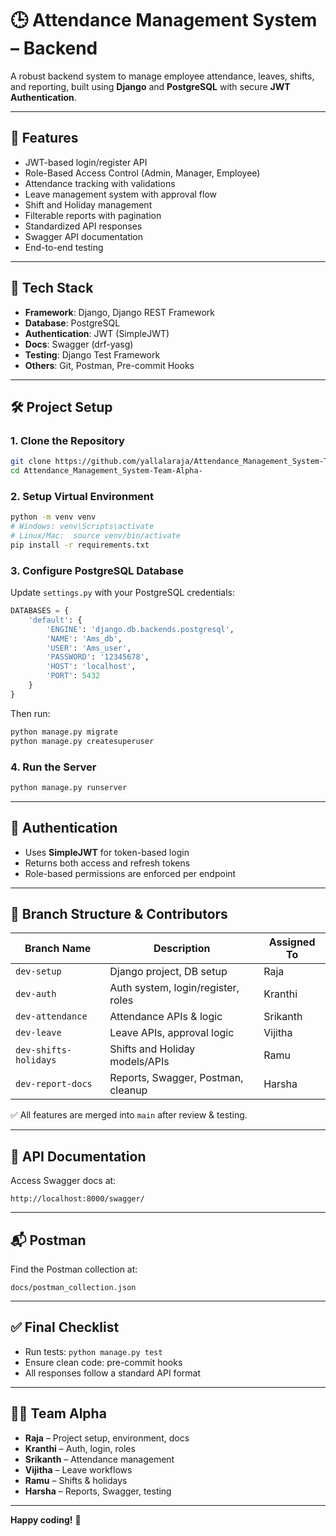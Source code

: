 
# 🕒 Attendance Management System – Backend

A robust backend system to manage employee attendance, leaves, shifts, and reporting, built using **Django** and **PostgreSQL** with secure **JWT Authentication**.

---

## 🚀 Features

- JWT-based login/register API
- Role-Based Access Control (Admin, Manager, Employee)
- Attendance tracking with validations
- Leave management system with approval flow
- Shift and Holiday management
- Filterable reports with pagination
- Standardized API responses
- Swagger API documentation
- End-to-end testing

---

## 🧱 Tech Stack

- **Framework**: Django, Django REST Framework
- **Database**: PostgreSQL
- **Authentication**: JWT (SimpleJWT)
- **Docs**: Swagger (drf-yasg)
- **Testing**: Django Test Framework
- **Others**: Git, Postman, Pre-commit Hooks

---

## 🛠️ Project Setup

### 1. Clone the Repository

```bash
git clone https://github.com/yallalaraja/Attendance_Management_System-Team-Alpha-.git
cd Attendance_Management_System-Team-Alpha-
```

### 2. Setup Virtual Environment

```bash
python -m venv venv
# Windows: venv\Scripts\activate
# Linux/Mac:  source venv/bin/activate 
pip install -r requirements.txt
```

### 3. Configure PostgreSQL Database

Update `settings.py` with your PostgreSQL credentials:

```python
DATABASES = {
    'default': {
        'ENGINE': 'django.db.backends.postgresql',
        'NAME': 'Ams_db',
        'USER': 'Ams_user',
        'PASSWORD': '12345678',
        'HOST': 'localhost',
        'PORT': 5432
    }
}
```

Then run:

```bash
python manage.py migrate
python manage.py createsuperuser
```

### 4. Run the Server

```bash
python manage.py runserver
```

---

## 🔐 Authentication

- Uses **SimpleJWT** for token-based login
- Returns both access and refresh tokens
- Role-based permissions are enforced per endpoint

---

## 🌿 Branch Structure & Contributors

| Branch Name           | Description                         | Assigned To  |
|-----------------------|-------------------------------------|--------------|
| `dev-setup`           | Django project, DB setup            | Raja         |
| `dev-auth`            | Auth system, login/register, roles  | Kranthi      |
| `dev-attendance`      | Attendance APIs & logic             | Srikanth     |
| `dev-leave`           | Leave APIs, approval logic          | Vijitha      |
| `dev-shifts-holidays` | Shifts and Holiday models/APIs      | Ramu         |
| `dev-report-docs`     | Reports, Swagger, Postman, cleanup  | Harsha       |

✅ All features are merged into `main` after review & testing.

---

## 📄 API Documentation

Access Swagger docs at:

```
http://localhost:8000/swagger/
```

---

## 📬 Postman

Find the Postman collection at:

```
docs/postman_collection.json
```

---

## ✅ Final Checklist

- Run tests: `python manage.py test`
- Ensure clean code: pre-commit hooks
- All responses follow a standard API format

---

## 👨‍💻 Team Alpha

- **Raja** – Project setup, environment, docs
- **Kranthi** – Auth, login, roles
- **Srikanth** – Attendance management
- **Vijitha** – Leave workflows
- **Ramu** – Shifts & holidays
- **Harsha** – Reports, Swagger, testing

---

**Happy coding!** 🚀
```
